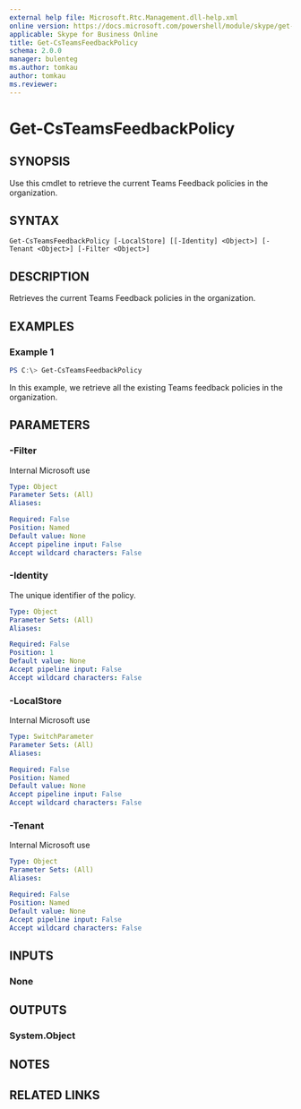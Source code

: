 ```yaml
---
external help file: Microsoft.Rtc.Management.dll-help.xml
online version: https://docs.microsoft.com/powershell/module/skype/get-csteamsfeedbackpolicy
applicable: Skype for Business Online
title: Get-CsTeamsFeedbackPolicy
schema: 2.0.0
manager: bulenteg
ms.author: tomkau
author: tomkau
ms.reviewer:
---
```


# Get-CsTeamsFeedbackPolicy

## SYNOPSIS

Use this cmdlet to retrieve the current Teams Feedback policies in the organization.

## SYNTAX

```
Get-CsTeamsFeedbackPolicy [-LocalStore] [[-Identity] <Object>] [-Tenant <Object>] [-Filter <Object>]
```

## DESCRIPTION
Retrieves the current Teams Feedback policies in the organization.

## EXAMPLES

### Example 1
```powershell
PS C:\> Get-CsTeamsFeedbackPolicy
```

In this example, we retrieve all the existing Teams feedback policies in the organization.

## PARAMETERS

### -Filter
Internal Microsoft use

```yaml
Type: Object
Parameter Sets: (All)
Aliases:

Required: False
Position: Named
Default value: None
Accept pipeline input: False
Accept wildcard characters: False
```

### -Identity
The unique identifier of the policy.

```yaml
Type: Object
Parameter Sets: (All)
Aliases:

Required: False
Position: 1
Default value: None
Accept pipeline input: False
Accept wildcard characters: False
```

### -LocalStore
Internal Microsoft use

```yaml
Type: SwitchParameter
Parameter Sets: (All)
Aliases:

Required: False
Position: Named
Default value: None
Accept pipeline input: False
Accept wildcard characters: False
```

### -Tenant
Internal Microsoft use

```yaml
Type: Object
Parameter Sets: (All)
Aliases:

Required: False
Position: Named
Default value: None
Accept pipeline input: False
Accept wildcard characters: False
```

## INPUTS

### None

## OUTPUTS

### System.Object
## NOTES

## RELATED LINKS
